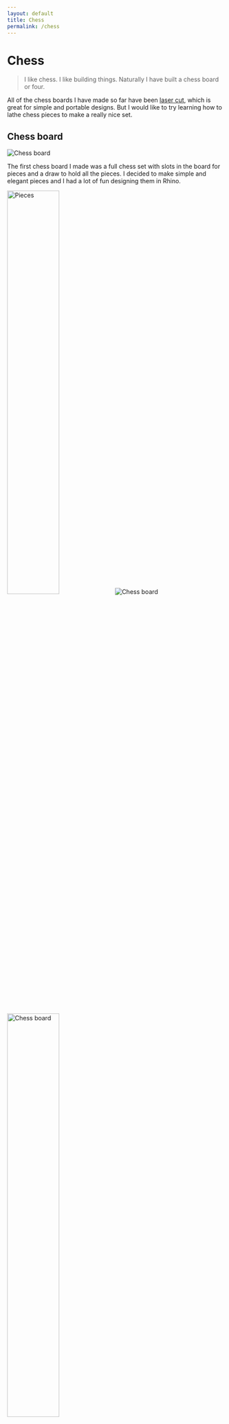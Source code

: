 ```yaml
---
layout: default
title: Chess
permalink: /chess
---
```


# Chess
> I like chess. I like building things. Naturally I have built a chess board or four.

All of the chess boards I have made so far have been [laser cut](/sebsite/laser), which is great for simple and portable designs. But I would like to try learning how to lathe chess pieces to make a really nice set.

## Chess board
<div class="clearfix">
    <img alt="Chess board" src="/sebsite/images/chess4.jpg" id="rightfloat">

<p>The first chess board I made was a full chess set with slots in the board for pieces and a draw to hold all the pieces. I decided to make simple and elegant pieces and I had a lot of fun designing them in Rhino.</p>
<img alt="Pieces" src="/sebsite/images/woodpieces.jpg" width="49%">

<img alt="Chess board" src="/sebsite/images/chess1.jpg" class="rightfloat">
<img alt="Chess board" src="/sebsite/images/chess3.jpg" width="49%">

</div>

## Wall chess
<div class="clearfix">
    <img alt="chess board" src="/sebsite/images/wallchess1.jpg" id="rightfloat">
I had a full set of 2D pieces left over from making my first chess board, and one day they were just sitting on my desk and I thought "what can I do with a full set of 2D wooden chess pieces?". So I decided to make a wall chess board for people to play on as they walk past each day. I added a turn counter and some string for a board and put it all up with blu tack, super simple.

<img alt="chess pieces" src="sebsite/images/acrylicpieces.jpg" class="basicimg">

Then I decided to make another two because the concept was cool and playing chess against unknown opponents with an unknown team was super fun. This time I went all out on the pieces design and used a lot more laser cutting technique I had been learning. I added thick and thin score lines to give detail on the pieces, such as the knight's jaw shape, 3D effect on the pawns and bishops and even abs for the king!

<img alt="chess board" src="/sebsite/images/wallchess2.jpg" class="basicimg">
<p>With this board I tried a new method of holding the pieces with a grid of supports that have slits in the horizontal beams that the pieces slot into. </p>


<img alt="chess board" src="/sebsite/images/wallchess3.jpg" class="basicimg">
<p>This is definitely the best of my wall chess boards because I made a really nice backboard. It also used my fancy acrylic pieces.</p>

</div>